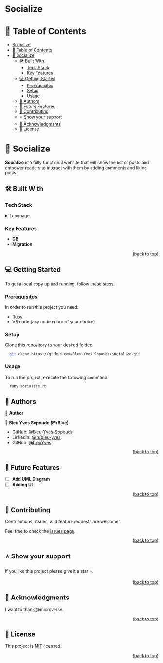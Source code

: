 # Socialize

<a name="readme-top"></a>

# 📗 Table of Contents

- [Socialize](#socialize)
- [📗 Table of Contents](#-table-of-contents)
- [📖 Socialize ](#-socialize-)
  - [🛠 Built With ](#-built-with-)
    - [Tech Stack ](#tech-stack-)
    - [Key Features ](#key-features-)
  - [💻 Getting Started ](#-getting-started-)
    - [Prerequisites](#prerequisites)
    - [Setup](#setup)
    - [Usage](#usage)
  - [👥 Authors ](#-authors-)
  - [🔭 Future Features ](#-future-features-)
  - [🤝 Contributing ](#-contributing-)
  - [⭐️ Show your support ](#️-show-your-support-)
  - [🙏 Acknowledgments ](#-acknowledgments-)
  - [📝 License ](#-license-)

# 📖 Socialize <a name="about-project"></a>

**Socialize**  is a fully functional website that will show the list of posts and empower readers to interact with them by adding comments and liking posts.

## 🛠 Built With <a name="built-with"></a>

### Tech Stack <a name="tech-stack"></a>

<details>
<summary>Language</summary>
  <ul>
    <li><a href="https://www.ruby-lang.org/en/">Ruby</a></li>
  </ul>
</details>

<!-- Features -->

### Key Features <a name="key-features"></a>

- **DB**
- **Migration**


<p align="right">(<a href="#readme-top">back to top</a>)</p>

<!-- GETTING STARTED -->

## 💻 Getting Started <a name="getting-started"></a>

To get a local copy up and running, follow these steps.

### Prerequisites

In order to run this project you need:

- Ruby
- VS code (any code editor of your choice)

### Setup

Clone this repository to your desired folder:

```sh
  git clone https://github.com/Bleu-Yves-Sopoude/socialize.git
```

### Usage

To run the project, execute the following command:

```sh
  ruby socialize.rb
```

<!-- AUTHORS -->

## 👥 Authors <a name="authors"></a>

👤 **Author**

👤 **Bleu Yves Sopoude (MrBlue)**

- GitHub: [@Bleu-Yves-Sopoude](https://github.com/Bleu-Yves-Sopoude)
- Linkedin: [@in/bleu-yves](https://www.linkedin.com/in/bleu-yves/)
- GitHub: [@bleuYves](https://twitter.com/bleuYves)

<p align="right">(<a href="#readme-top">back to top</a>)</p>

<!-- FUTURE FEATURES -->

## 🔭 Future Features <a name="future-features"></a>

- [ ] **Add UML Diagram**
- [ ] **Adding  UI**

<p align="right">(<a href="#readme-top">back to top</a>)</p>

<!-- CONTRIBUTING -->

## 🤝 Contributing <a name="contributing"></a>

Contributions, issues, and feature requests are welcome!

Feel free to check the [issues page](../../issues/).

<p align="right">(<a href="#readme-top">back to top</a>)</p>

<!-- SUPPORT -->

## ⭐️ Show your support <a name="support"></a>

If you like this project please give it a star ⭐️.

<p align="right">(<a href="#readme-top">back to top</a>)</p>

<!-- ACKNOWLEDGEMENTS -->

## 🙏 Acknowledgments <a name="acknowledgements"></a>

I want to thank @microverse.

<p align="right">(<a href="#readme-top">back to top</a>)</p>

<!-- LICENSE -->

## 📝 License <a name="license"></a>

This project is [MIT](./MIT.md) licensed.

<p align="right">(<a href="#readme-top">back to top</a>)</p>